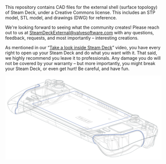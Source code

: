 This repository contains CAD files for the external shell (surface topology) of Steam Deck, under a Creative Commons license. This includes an STP model, STL model, and drawings (DWG) for reference.

We're looking forward to seeing what the community creates! Please reach out to us at SteamDeckExternal@valvesoftware.com with any questions, feedback, requests, and most importantly – interesting creations.

As mentioned in our “[Take a look inside Steam Deck](https://www.youtube.com/watch?v=Dxnr2FAADAs)” video, you have every right to open up your Steam Deck and do what you want with it. That said, we highly recommend you leave it to professionals. Any damage you do will not be covered by your warranty –  but more importantly, you might break your Steam Deck, or even get hurt! Be careful, and have fun.


![Wireframe Steam Deck Image](assets/deck_wireframe_render.png)